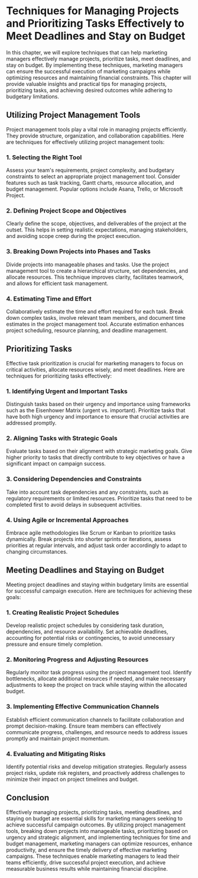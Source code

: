 Techniques for Managing Projects and Prioritizing Tasks Effectively to Meet Deadlines and Stay on Budget
=================================================================================================================

In this chapter, we will explore techniques that can help marketing managers effectively manage projects, prioritize tasks, meet deadlines, and stay on budget. By implementing these techniques, marketing managers can ensure the successful execution of marketing campaigns while optimizing resources and maintaining financial constraints. This chapter will provide valuable insights and practical tips for managing projects, prioritizing tasks, and achieving desired outcomes while adhering to budgetary limitations.

**Utilizing Project Management Tools**
--------------------------------------

Project management tools play a vital role in managing projects efficiently. They provide structure, organization, and collaboration capabilities. Here are techniques for effectively utilizing project management tools:

### 1\. Selecting the Right Tool

Assess your team's requirements, project complexity, and budgetary constraints to select an appropriate project management tool. Consider features such as task tracking, Gantt charts, resource allocation, and budget management. Popular options include Asana, Trello, or Microsoft Project.

### 2\. Defining Project Scope and Objectives

Clearly define the scope, objectives, and deliverables of the project at the outset. This helps in setting realistic expectations, managing stakeholders, and avoiding scope creep during the project execution.

### 3\. Breaking Down Projects into Phases and Tasks

Divide projects into manageable phases and tasks. Use the project management tool to create a hierarchical structure, set dependencies, and allocate resources. This technique improves clarity, facilitates teamwork, and allows for efficient task management.

### 4\. Estimating Time and Effort

Collaboratively estimate the time and effort required for each task. Break down complex tasks, involve relevant team members, and document time estimates in the project management tool. Accurate estimation enhances project scheduling, resource planning, and deadline management.

**Prioritizing Tasks**
----------------------

Effective task prioritization is crucial for marketing managers to focus on critical activities, allocate resources wisely, and meet deadlines. Here are techniques for prioritizing tasks effectively:

### 1\. Identifying Urgent and Important Tasks

Distinguish tasks based on their urgency and importance using frameworks such as the Eisenhower Matrix (urgent vs. important). Prioritize tasks that have both high urgency and importance to ensure that crucial activities are addressed promptly.

### 2\. Aligning Tasks with Strategic Goals

Evaluate tasks based on their alignment with strategic marketing goals. Give higher priority to tasks that directly contribute to key objectives or have a significant impact on campaign success.

### 3\. Considering Dependencies and Constraints

Take into account task dependencies and any constraints, such as regulatory requirements or limited resources. Prioritize tasks that need to be completed first to avoid delays in subsequent activities.

### 4\. Using Agile or Incremental Approaches

Embrace agile methodologies like Scrum or Kanban to prioritize tasks dynamically. Break projects into shorter sprints or iterations, assess priorities at regular intervals, and adjust task order accordingly to adapt to changing circumstances.

**Meeting Deadlines and Staying on Budget**
-------------------------------------------

Meeting project deadlines and staying within budgetary limits are essential for successful campaign execution. Here are techniques for achieving these goals:

### 1\. Creating Realistic Project Schedules

Develop realistic project schedules by considering task duration, dependencies, and resource availability. Set achievable deadlines, accounting for potential risks or contingencies, to avoid unnecessary pressure and ensure timely completion.

### 2\. Monitoring Progress and Adjusting Resources

Regularly monitor task progress using the project management tool. Identify bottlenecks, allocate additional resources if needed, and make necessary adjustments to keep the project on track while staying within the allocated budget.

### 3\. Implementing Effective Communication Channels

Establish efficient communication channels to facilitate collaboration and prompt decision-making. Ensure team members can effectively communicate progress, challenges, and resource needs to address issues promptly and maintain project momentum.

### 4\. Evaluating and Mitigating Risks

Identify potential risks and develop mitigation strategies. Regularly assess project risks, update risk registers, and proactively address challenges to minimize their impact on project timelines and budget.

**Conclusion**
--------------

Effectively managing projects, prioritizing tasks, meeting deadlines, and staying on budget are essential skills for marketing managers seeking to achieve successful campaign outcomes. By utilizing project management tools, breaking down projects into manageable tasks, prioritizing based on urgency and strategic alignment, and implementing techniques for time and budget management, marketing managers can optimize resources, enhance productivity, and ensure the timely delivery of effective marketing campaigns. These techniques enable marketing managers to lead their teams efficiently, drive successful project execution, and achieve measurable business results while maintaining financial discipline.
